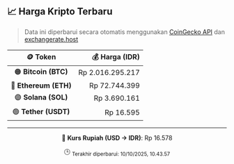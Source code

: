 

<!-- HARGA_KRIPTO -->
## 📈 Harga Kripto Terbaru

> Data ini diperbarui secara otomatis menggunakan [CoinGecko API](https://www.coingecko.com/) dan [exchangerate.host](https://exchangerate.host/)

<div align="center">

| 🪙 Token | 💰 Harga (IDR) |
|:------:|---------------:|
| 🟠 **Bitcoin (BTC)**   | Rp 2.016.295.217 |
| 🔵 **Ethereum (ETH)**  | Rp 72.744.399 |
| 🟣 **Solana (SOL)**    | Rp 3.690.161 |
| 🟢 **Tether (USDT)**   | Rp 16.595 |

---

💱 **Kurs Rupiah (USD → IDR)**: Rp 16.578

🕒 <sub>Terakhir diperbarui: 10/10/2025, 10.43.57</sub>

</div>
<!-- /HARGA_KRIPTO -->